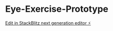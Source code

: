 # Eye-Exercise-Prototype

[Edit in StackBlitz next generation editor ⚡️](https://stackblitz.com/~/github.com/sdakshata/Eye-Exercise-Prototype)